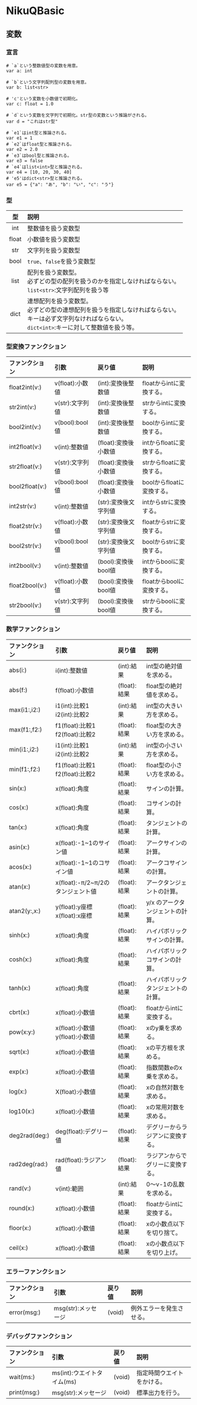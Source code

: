 # NikuQBasic

## 変数

### 宣言

```
# `a`という整数値型の変数を用意。
var a: int

# `b`という文字列配列型の変数を用意。
var b: list<str>

# 'c'という変数を小数値で初期化。
var c: float = 1.0

# `d`という変数を文字列で初期化。str型の変数という推論がされる。
var d = "これはstr型"

# `e1`はint型と推論される。
var e1 = 1
# `e2`はfloat型と推論される。
var e2 = 2.0
# `e3`はbool型と推論される。
var e3 = false
# `e4`はlist<int>型と推論される。
var e4 = [10, 20, 30, 40]
# 'e5'はdict<str>型と推論される。
var e5 = {"a": "あ", "b": "い", "c": "う"}
```

### 型

|型|説明|
|:-:|:--|
|int|整数値を扱う変数型|
|float|小数値を扱う変数型|
|str|文字列を扱う変数型|
|bool|`true`、`false`を扱う変数型|
|list|配列を扱う変数型。<br>必ずどの型の配列を扱うのかを指定しなければならない。<br>`list<str>`:文字列配列を扱う等|
|dict|連想配列を扱う変数型。<br>必ずどの型の連想配列を扱うを指定しなければならない。<br>キーは必ず文字列なければならない。<br>`dict<int>`:キーに対して整数値を扱う等。|

### 型変換ファンクション

|ファンクション|引数|戻り値|説明|
|:--|:--|:--|:--|
|float2int(v:)|v(float):小数値|(int):変換後整数値|floatからintに変換する。|
|str2int(v:)|v(str):文字列値|(int):変換後整数値|strからintに変換する。|
|bool2int(v:)|v(bool):bool値|(int):変換後整数値|boolからintに変換する。|
|int2float(v:)|v(int):整数値|(float):変換後小数値|intからfloatに変換する。|
|str2float(v:)|v(str):文字列値|(float):変換後小数値|strからfloatに変換する。|
|bool2float(v:)|v(bool):bool値|(float):変換後小数値|boolからfloatに変換する。|
|int2str(v:)|v(int):整数値|(str):変換後文字列値|intからstrに変換する。|
|float2str(v:)|v(float):小数値|(str):変換後文字列値|floatからstrに変換する。|
|bool2str(v:)|v(bool):bool値|(str):変換後文字列値|boolからstrに変換する。|
|int2bool(v:)|v(int):整数値|(bool):変換後bool値|intからboolに変換する。|
|float2bool(v:)|v(float):小数値|(bool):変換後bool値|floatからboolに変換する。|
|str2bool(v:)|v(str):文字列値|(bool):変換後bool値|strからboolに変換する。|

### 数学ファンクション

|ファンクション|引数|戻り値|説明|
|:--|:--|:--|:--|
|abs(i:)|i(int):整数値|(int):結果|int型の絶対値を求める。|
|abs(f:)|f(float):小数値|(float):結果|float型の絶対値を求める。|
|max(i1:,i2:)|i1(int):比較1<br>i2(int):比較2|(int):結果|int型の大きい方を求める。|
|max(f1:,f2:)|f1(float):比較1<br>f2(float):比較2|(float):結果|float型の大きい方を求める。|
|min(i1:,i2:)|i1(int):比較1<br>i2(int):比較2|(int):結果|int型の小さい方を求める。|
|min(f1:,f2:)|f1(float):比較1<br>f2(float):比較2|(float):結果|float型の小さい方を求める。|
|sin(x:)|x(float):角度|(float):結果|サインの計算。|
|cos(x:)|x(float):角度|(float):結果|コサインの計算。|
|tan(x:)|x(float):角度|(float):結果|タンジェントの計算。|
|asin(x:)|x(float):-1~1のサイン値|(float):結果|アークサインの計算。|
|acos(x:)|x(float):-1~1のコサイン値|(float):結果|アークコサインの計算。|
|atan(x:)|x(float):-π/2~π/2のタンジェント値|(float):結果|アークタンジェントの計算。|
|atan2(y:,x:)|y(float):y座標<br>x(float):x座標|(float):結果|y/x のアークタンジェントの計算。|
|sinh(x:)|x(float):角度|(float):結果|ハイパボリックサインの計算。|
|cosh(x:)|x(float):角度|(float):結果|ハイパボリックコサインの計算。|
|tanh(x:)|x(float):角度|(float):結果|ハイパボリックタンジェントの計算。|
|cbrt(x:)|x(float):小数値|(float):結果|floatからintに変換する。|
|pow(x:y:)|x(float):小数値<br>y(float):小数値|(float):結果|xのy乗を求める。|
|sqrt(x:)|x(float):小数値|(float):結果|xの平方根を求める。|
|exp(x:)|x(float):小数値|(float):結果|指数関数eのx乗を求める。|
|log(x:)|X(float):小数値|(float):結果|xの自然対数を求める。|
|log10(x:)|x(float):小数値|(float):結果|xの常用対数を求める。|
|deg2rad(deg:)|deg(float):デグリー値|(float):結果|デグリーからラジアンに変換する。|
|rad2deg(rad:)|rad(float):ラジアン値|(float):結果|ラジアンからでグリーに変換する。|
|rand(v:)|v(int):範囲|(int):結果|0〜v-1の乱数を求める。|
|round(x:)|x(float):小数値|(float):結果|floatからintに変換する。|
|floor(x:)|x(float):小数値|(float):結果|xの小数点以下を切り捨て。|
|ceil(x:)|x(float):小数値|(float):結果|xの小数点以下を切り上げ。|

### エラーファンクション

|ファンクション|引数|戻り値|説明|
|:--|:--|:--|:--|
|error(msg:)|msg(str):メッセージ|(void)|例外エラーを発生させる。|

### デバッグファンクション

|ファンクション|引数|戻り値|説明|
|:--|:--|:--|:--|
|wait(ms:)|ms(int):ウエイトタイム(ms)|(void)|指定時間ウエイトをかける。|
|print(msg:)|msg(str):メッセージ|(void)|標準出力を行う。|

